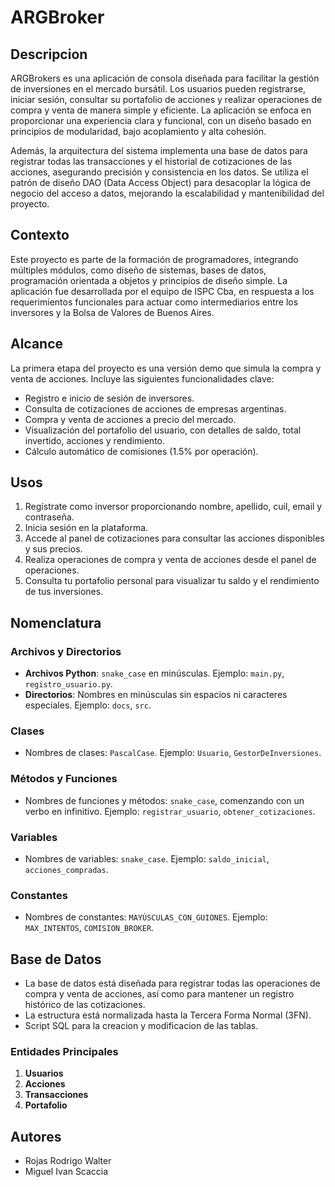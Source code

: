 # ARGBroker

## Descripcion
ARGBrokers es una aplicación de consola diseñada para facilitar la gestión de inversiones en el mercado bursátil. Los usuarios pueden registrarse, iniciar sesión, consultar su portafolio de acciones y realizar operaciones de compra y venta de manera simple y eficiente. La aplicación se enfoca en proporcionar una experiencia clara y funcional, con un diseño basado en principios de modularidad, bajo acoplamiento y alta cohesión.

Además, la arquitectura del sistema implementa una base de datos para registrar todas las transacciones y el historial de cotizaciones de las acciones, asegurando precisión y consistencia en los datos. Se utiliza el patrón de diseño DAO (Data Access Object) para desacoplar la lógica de negocio del acceso a datos, mejorando la escalabilidad y mantenibilidad del proyecto.
## Contexto
Este proyecto es parte de la formación de programadores, integrando múltiples módulos, como diseño de sistemas, bases de datos, programación orientada a objetos y principios de diseño simple. La aplicación fue desarrollada por el equipo de ISPC Cba, en respuesta a los requerimientos funcionales para actuar como intermediarios entre los inversores y la Bolsa de Valores de Buenos Aires.

## Alcance
La primera etapa del proyecto es una versión demo que simula la compra y venta de acciones. Incluye las siguientes funcionalidades clave:
- Registro e inicio de sesión de inversores.
- Consulta de cotizaciones de acciones de empresas argentinas.
- Compra y venta de acciones a precio del mercado.
- Visualización del portafolio del usuario, con detalles de saldo, total invertido, acciones y rendimiento.
- Cálculo automático de comisiones (1.5% por operación).

## Usos
1. Regístrate como inversor proporcionando nombre, apellido, cuil, email y contraseña.
2. Inicia sesión en la plataforma.
3. Accede al panel de cotizaciones para consultar las acciones disponibles y sus precios.
4. Realiza operaciones de compra y venta de acciones desde el panel de operaciones.
5. Consulta tu portafolio personal para visualizar tu saldo y el rendimiento de tus inversiones.

## Nomenclatura

### Archivos y Directorios
- **Archivos Python**: `snake_case` en minúsculas. Ejemplo: `main.py`, `registro_usuario.py`.
- **Directorios**: Nombres en minúsculas sin espacios ni caracteres especiales. Ejemplo: `docs`, `src`.

### Clases
- Nombres de clases: `PascalCase`. Ejemplo: `Usuario`, `GestorDeInversiones`.

### Métodos y Funciones
- Nombres de funciones y métodos: `snake_case`, comenzando con un verbo en infinitivo. Ejemplo: `registrar_usuario`, `obtener_cotizaciones`.

### Variables
- Nombres de variables: `snake_case`. Ejemplo: `saldo_inicial`, `acciones_compradas`.

### Constantes
- Nombres de constantes: `MAYÚSCULAS_CON_GUIONES`. Ejemplo: `MAX_INTENTOS`, `COMISION_BROKER`.

## Base de Datos
- La base de datos está diseñada para registrar todas las operaciones de compra y venta de acciones, así como para mantener un registro histórico de las cotizaciones.
- La estructura está normalizada hasta la Tercera Forma Normal (3FN).
- Script SQL para la creacion y modificacion de las tablas.

### Entidades Principales
1. **Usuarios**
2. **Acciones**
3. **Transacciones**
4. **Portafolio**

## Autores
- Rojas Rodrigo Walter
- Miguel Ivan Scaccia
